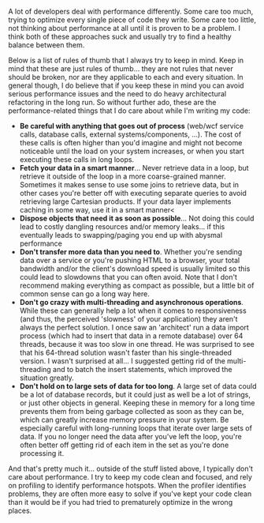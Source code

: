 A lot of developers deal with performance differently.  Some care too much, trying to optimize every single piece of code they write.  Some care too little, not thinking about performance at all until it is proven to be a problem.  I think both of these approaches suck and usually try to find a healthy balance between them.

Below is a list of rules of thumb that I always try to keep in mind.  Keep in mind that these are just rules of thumb... they are not rules that never should be broken, nor are they applicable to each and every situation.  In general though, I do believe that if you keep these in mind you can avoid serious performance issues and the need to do heavy architectural refactoring in the long run.  So without further ado, these are the performance-related things that I do care about while I'm writing my code:

- **Be careful with anything that goes out of process** (web/wcf service calls, database calls, external systems/components, ...).  The cost of these calls is often higher than you'd imagine and might not become noticeable until the load on your system increases, or when you start executing these calls in long loops.
- **Fetch your data in a smart manner**... Never retrieve data in a loop, but retrieve it outside of the loop in a more coarse-grained manner.  Sometimes it makes sense to use some joins to retrieve data, but in other cases you're better off with executing separate queries to avoid retrieving large Cartesian products.  If your data layer implements caching in some way, use it in a smart manner<
- **Dispose objects that need it as soon as possible**...  Not doing this could lead to costly dangling resources and/or memory leaks... if this eventually leads to swapping/paging you end up with abysmal performance
- **Don't transfer more data than you need to**.  Whether you're sending data over a service or you're pushing HTML to a browser, your total bandwidth and/or the client's download speed is usually limited so this could lead to slowdowns that you can often avoid.  Note that I don't recommend making everything as compact as possible, but a little bit of common sense can go a long way here.
- **Don't go crazy with multi-threading and asynchronous operations**.  While these can generally help a lot when it comes to responsiveness (and thus, the perceived 'slowness' of your application) they aren't always the perfect solution.  I once saw an 'architect' run a data import process (which had to insert that data in a remote database) over 64 threads, because it was too slow in one thread.  He was surprised to see that his 64-thread solution wasn't faster than his single-threaded version.  I wasn't surprised at all... I suggested getting rid of the multi-threading and to batch the insert statements, which improved the situation greatly.
- **Don't hold on to large sets of data for too long**.  A large set of data could be a lot of database records, but it could just as well be a lot of strings, or just other objects in general.  Keeping these in memory for a long time prevents them from being garbage collected as soon as they can be, which can greatly increase memory pressure in your system.  Be especially careful with long-running loops that iterate over large sets of data.  If you no longer need the data after you've left the loop, you're often better off getting rid of each item in the set as you're done processing it.

And that's pretty much it... outside of the stuff listed above, I typically don't care about performance.  I try to keep my code clean and focused, and rely on profiling to identify performance hotspots.  When the profiler identifies problems, they are often more easy to solve if you've kept your code clean than it would be if you had tried to prematurely optimize in the wrong places.